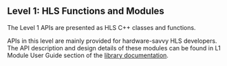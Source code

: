 ## Level 1: HLS Functions and Modules

The Level 1 APIs are presented as HLS C++ classes and functions.

APIs in this level are mainly provided for hardware-savvy HLS developers. The API description and design details of these modules can be found in L1 Module User Guide section of the [library documentation](https://pages.gitenterprise.xilinx.com/FaaSApps/xf_fintech/index.html).
